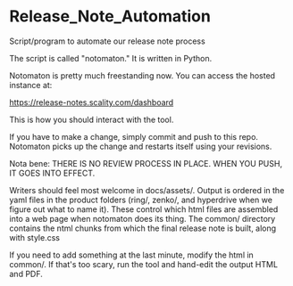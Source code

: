 # Release_Note_Automation
Script/program to automate our release note process

The script is called "notomaton." It is written in Python.

Notomaton is pretty much freestanding now. You can access the hosted instance at:

https://release-notes.scality.com/dashboard

This is how you should interact with the tool. 

If you have to make a change, simply commit and push to this repo. Notomaton picks up the 
change and restarts itself using your revisions. 

Nota bene: THERE IS NO REVIEW PROCESS IN PLACE. WHEN YOU PUSH, IT GOES INTO EFFECT. 

Writers should feel most welcome in docs/assets/. Output is ordered in the yaml files in the
product folders (ring/, zenko/, and hyperdrive when we figure out what to name it). These control
which html files are assembled into a web page when notomaton does its thing. The common/ 
directory contains the ntml chunks from which the final release note is built, along with style.css

If you need to add something at the last minute, modify the html in common/. If that's too scary,
run the tool and hand-edit the output HTML and PDF.
